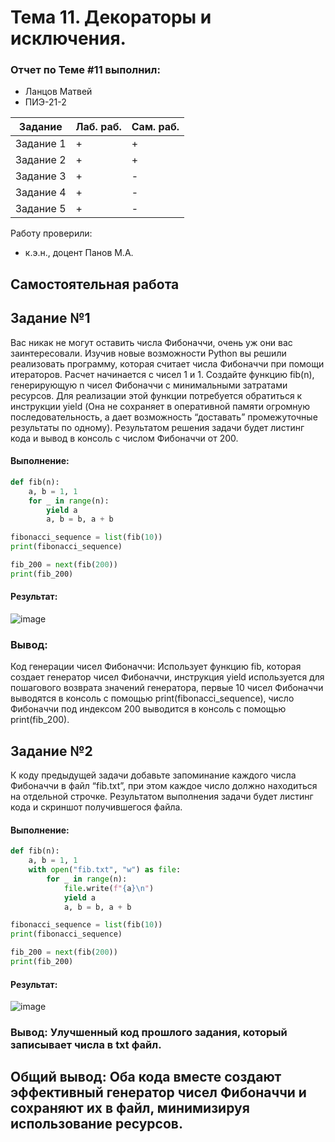 # Тема 11. Декораторы и исключения.
### Отчет по Теме #11 выполнил:
- Ланцов Матвей
- ПИЭ-21-2

| Задание | Лаб. раб. | Сам. раб. |
| ------ | ------ | ------ |
| Задание 1 | + | + |
| Задание 2 | + | + |
| Задание 3 | + | - |
| Задание 4 | + | - |
| Задание 5 | + | - |

Работу проверили:
- к.э.н., доцент Панов М.А.

## Самостоятельная работа 
## Задание №1
Вас никак не могут оставить числа Фибоначчи, очень уж они вас заинтересовали. Изучив новые возможности Python вы решили реализовать программу, которая считает числа Фибоначчи при помощи итераторов. Расчет начинается с чисел 1 и 1. Создайте функцию fib(n), генерирующую n чисел Фибоначчи с минимальными затратами ресурсов.
Для реализации этой функции потребуется обратиться к инструкции yield (Она не сохраняет в оперативной памяти огромную последовательность, а дает возможность “доставать” промежуточные результаты по одному). Результатом решения задачи будет листинг кода и вывод в консоль с числом Фибоначчи от 200.

#### Выполнение:
```python
def fib(n):
    a, b = 1, 1
    for _ in range(n):
        yield a
        a, b = b, a + b

fibonacci_sequence = list(fib(10))
print(fibonacci_sequence)

fib_200 = next(fib(200))
print(fib_200)
```
#### Результат:
![image](https://github.com/qq072/MatveyLantsov/assets/103333884/cf71ebb6-b7f8-4d6f-9f3c-64b89d58fa68)


### Вывод:  
Код генерации чисел Фибоначчи: Использует функцию fib, которая создает генератор чисел Фибоначчи, инструкция yield используется для пошагового возврата значений генератора, первые 10 чисел Фибоначчи выводятся в консоль с помощью print(fibonacci_sequence), число Фибоначчи под индексом 200 выводится в консоль с помощью print(fib_200).

## Задание №2
К коду предыдущей задачи добавьте запоминание каждого числа Фибоначчи в файл “fib.txt”, при этом каждое число должно находиться на отдельной строчке. Результатом выполнения задачи будет листинг кода и скриншот получившегося файла.

#### Выполнение:
```python
def fib(n):
    a, b = 1, 1
    with open("fib.txt", "w") as file:
        for _ in range(n):
            file.write(f"{a}\n")
            yield a
            a, b = b, a + b

fibonacci_sequence = list(fib(10))
print(fibonacci_sequence)

fib_200 = next(fib(200))
print(fib_200)
```
#### Результат:
![image](https://github.com/qq072/MatveyLantsov/assets/103333884/3f8b27f1-79ea-44cc-9882-621b61ace103)


### Вывод: Улучшенный код прошлого задания, который записывает числа в txt файл. 

## Общий вывод: Оба кода вместе создают эффективный генератор чисел Фибоначчи и сохраняют их в файл, минимизируя использование ресурсов.
